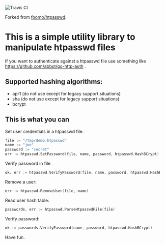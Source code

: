 ![Travis CI](https://travis-ci.org/vauxoo/htpasswd.svg?branch=master)

Forked from [foomo/htpasswd](https://github.com/foomo/htpasswd).

# This is a simple utility library to manipulate htpasswd files

If you want to authenticate against a htpasswd file use something like https://github.com/abbot/go-http-auth .

## Supported hashing algorithms:

- apr1 (do not use except for legacy support situations)
- sha (do not use except for legacy support situations)
- bcrypt

## This is what you can

Set user credentials in a htpasswd file:

```Go
file := "/tmp/demo.htpasswd"
name := "joe"
password := "secret"
err := htpasswd.SetPassword(file, name, password, htpasswd.HashBCrypt)
```

Verify password in file:

```Go
ok, err := htpasswd.VerifyPassword(file, name, password, htpasswd.HashBCrypt)
```

Remove a user:

```Go
err := htpasswd.RemoveUser(file, name)
```

Read user hash table:

```Go
passwords, err := htpasswd.ParseHtpasswdFile(file)
```

Verify password:

```Go
ok := passwords.VerifyPassword(name, password, htpasswd.HashBCrypt)
```

Have fun.

